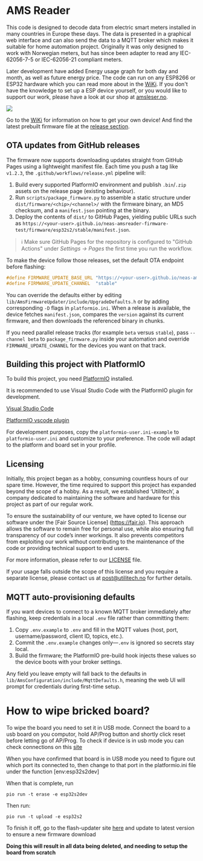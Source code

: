 # AMS Reader
This code is designed to decode data from electric smart meters installed in many countries in Europe these days. The data is presented in a graphical web interface and can also send the data to a MQTT broker which makes it suitable for home automation project. Originally it was only designed to work with Norwegian meters, but has since been adapter to read any IEC-62056-7-5 or IEC-62056-21 compliant meters.

Later development have added Energy usage graph for both day and month, as well as future energy price. The code can run on any ESP8266 or ESP32 hardware which you can read more about in the [WiKi](https://github.com/UtilitechAS/amsreader-firmware/wiki). If you don't have the knowledge to set up a ESP device yourself, or you would like to support our work, please have a look at our shop at [amsleser.no](https://amsleser.no/).


<img src="images/dashboard.png">

Go to the [WiKi](https://github.com/UtilitechAS/amsreader-firmware/wiki) for information on how to get your own device! And find the latest prebuilt firmware file at the [release section](https://github.com/UtilitechAS/amsreader-firmware/releases).

## OTA updates from GitHub releases

The firmware now supports downloading updates straight from GitHub Pages using a
lightweight manifest file. Each time you push a tag like `v1.2.3`, the
`.github/workflows/release.yml` pipeline will:

1. Build every supported PlatformIO environment and publish `.bin`/`.zip`
	assets on the release page (existing behaviour).
2. Run `scripts/package_firmware.py` to assemble a static structure under
	`dist/firmware/<chip>/<channel>/` with the firmware binary, an MD5 checksum,
	and a `manifest.json` pointing at the binary.
3. Deploy the contents of `dist/` to GitHub Pages, yielding public URLs such as
	`https://<your-user>.github.io/neas-amsreader-firmware-test/firmware/esp32s2/stable/manifest.json`.

> ℹ️ Make sure GitHub Pages for the repository is configured to "GitHub
> Actions" under *Settings → Pages* the first time you run the workflow.

To make the device follow those releases, set the default OTA endpoint before
flashing:

```cpp
#define FIRMWARE_UPDATE_BASE_URL "https://<your-user>.github.io/neas-amsreader-firmware-test"
#define FIRMWARE_UPDATE_CHANNEL  "stable"
```

You can override the defaults either by editing
`lib/AmsFirmwareUpdater/include/UpgradeDefaults.h` or by adding corresponding
`-D` flags in `platformio.ini`. When a release is available, the device fetches
`manifest.json`, compares the `version` against its current firmware, and then
downloads the referenced binary in chunks.

If you need parallel release tracks (for example `beta` versus `stable`), pass
`--channel beta` to `package_firmware.py` inside your automation and override
`FIRMWARE_UPDATE_CHANNEL` for the devices you want on that track.

## Building this project with PlatformIO
To build this project, you need [PlatformIO](https://platformio.org/) installed.

It is recommended to use Visual Studio Code with the PlatformIO plugin for development.

[Visual Studio Code](https://code.visualstudio.com/download)

[PlatformIO vscode plugin](https://platformio.org/install/ide?install=vscode)

For development purposes, copy the ```platformio-user.ini-example``` to ```platformio-user.ini``` and customize to your preference. The code will adapt to the platform and board set in your profile.

## Licensing
Initially, this project began as a hobby, consuming countless hours of our spare time. However, the time required to support this project has expanded beyond the scope of a hobby. As a result, we established ‘Utilitech’, a company dedicated to maintaining the software and hardware for this project as part of our regular work.

To ensure the sustainability of our venture, we have opted to license our software under the [Fair Source License] (https://fair.io). This approach allows the software to remain free for personal use, while also ensuring full transparency of our code’s inner workings. It also prevents competitors from exploiting our work without contributing to the maintenance of the code or providing technical support to end users.

For more information, please refer to our [LICENSE](/LICENSE) file.

If your usage falls outside the scope of this license and you require a separate license, please contact us at [post@utilitech.no](mailto:post@utilitech.no) for further details.


## MQTT auto-provisioning defaults
If you want devices to connect to a known MQTT broker immediately after flashing, keep credentials in a local `.env` file rather than committing them:

1. Copy `.env.example` to `.env` and fill in the MQTT values (host, port, username/password, client ID, topics, etc.).
2. Commit the `.env.example` changes only—`.env` is ignored so secrets stay local.
3. Build the firmware; the PlatformIO pre-build hook injects these values so the device boots with your broker settings.

Any field you leave empty will fall back to the defaults in `lib/AmsConfiguration/include/MqttDefaults.h`, meaning the web UI will prompt for credentials during first-time setup.


# How to wipe bricked board?

To wipe the board you need to set it in USB mode. Connect the board to a usb board on you computor, hold AP/Prog button and shortly click reset before letting go of AP/Prog. To check if device is in usb mode you can check connections on this [site](https://www.amsleser.cloud/flasher)

When you have confirmed that board is in USB mode you need to figure out which port its connected to, then change to that port in the platformio.ini file under the function [env:esp32s2dev]

When that is complete, run 
```
pio run -t erase -e esp32s2dev
```

Then run:
```
pio run -t upload -e esp32s2
```

To finish it off, go to the flash-updater site [here](https://www.amsleser.cloud/flasher) and update to latest version to ensure a new firmware download

**Doing this will result in all data being deleted, and needing to setup the board from scratch**
